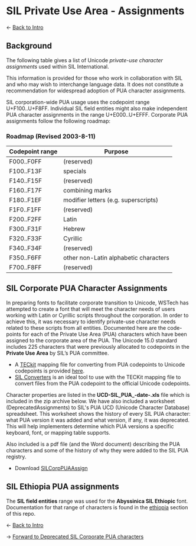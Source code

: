 # SIL Private Use Area - Assignments

<- [Back to Intro](https://github.com/silnrsi/unicode-resources/tree/main/sil-pua)

## Background

The following table gives a list of Unicode _private-use character assignments_ used within SIL International.

This information is provided for those who work in collaboration with SIL and who may wish to interchange language data. It does not constitute a recommendation for widespread adoption of PUA character assignments.

SIL corporation-wide PUA usage uses the codepoint range U+F100..U+F8FF. Individual SIL field entities might also make independent PUA character assignments in the range U+E000..U+EFFF. Corporate PUA assignments follow the following roadmap:

### Roadmap (Revised 2003-8-11)

Codepoint range | Purpose
---------------- | ---
F000..F0FF|(reserved)
F100..F13F|specials
F140..F15F|(reserved)
F160..F17F|combining marks
F180..F1EF|modifier letters (e.g. superscripts)
F1F0..F1FF|(reserved)
F200..F2FF|Latin
F300..F31F|Hebrew
F320..F33F|Cyrillic
F340..F34F|(reserved)
F350..F6FF|other non-Latin alphabetic characters
F700..F8FF|(reserved)

## SIL Corporate PUA Character Assignments

In preparing fonts to facilitate corporate transition to Unicode, WSTech has attempted to create a font that will meet the character needs of users working with Latin or Cyrillic scripts throughout the corporation. In order to achieve this, it was necessary to identify private-use character needs related to these scripts from all entities. Documented here are the code-points for each of the Private Use Area (PUA) characters which have been assigned to the corporate area of the PUA. The Unicode 15.0 standard includes 225 characters that were previously allocated to codepoints in the **Private Use Area** by SIL’s PUA committee.

- A [TECkit](https:/software.sil.org/teckit) mapping file for converting from PUA codepoints to Unicode codepoints is provided [here](https://github.com/silnrsi/wsresources/tree/master/scripts/Latn/mappings/sil-pua).
- [SIL Converters](https:/software.sil.org/silconverters) is an ideal tool to use with the TECKit mapping file to convert files from the PUA codepoint to the official Unicode codepoints.

Character properties are listed in the **UCD-SIL_PUA_-date-.xls** file which is included in the zip archive below. We have also included a worksheet (DeprecatedAssignments) to SIL's PUA UCD (Unicode Character Database) spreadsheet. This worksheet shows the history of every SIL PUA character: what PUA version it was added and what version, if any, it was deprecated. This will help implementers determine which PUA versions a specific keyboard, font, or mapping table supports.

Also included is a pdf file (and the Word document) describing the PUA characters and some of the history of why they were added to the SIL PUA registry.

- Download [SILCorpPUAAssign](SILCorpPUAAssign.zip)

## SIL Ethiopia PUA assignments

The **SIL field entities** range was used for the **Abyssinica SIL Ethiopic** font. Documentation for that range of characters is found in the [ethiopia](https://github.com/silnrsi/silpua/tree/main/ethiopia) section of this repo.


<- [Back to Intro](https://github.com/silnrsi/unicode-resources/tree/main/sil-pua)

-> [Forward to Deprecated SIL Corporate PUA characters](pua-deprecated.md)
